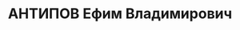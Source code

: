 ---
title: АНТИПОВ Ефим Владимирович
description: "1895 р. н., м. Окниця, теп. Молдова, прож. м. Вінниця, українець, із\
  \ селян, освіта незакінчена вища, агроном, одруж. \n  Арешт. 18.09.1937. Звинувач.\
  \ за ст. 54-7, 8, 11 КК УРСР. За вироком Верховного суду СРСР розстріляний 25.11.1937.\
  \ \n  Реабіл. 05.06.1958."
---
